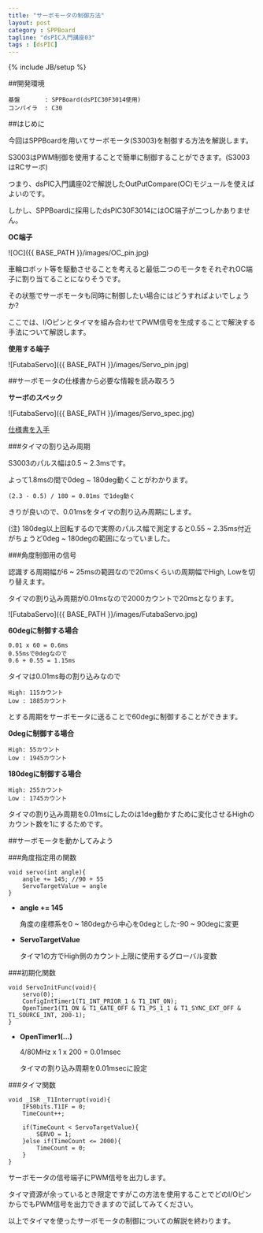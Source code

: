 ```yaml
---
title: "サーボモータの制御方法"
layout: post
category : SPPBoard
tagline: "dsPIC入門講座03"
tags : [dsPIC]
---
```


{% include JB/setup %}

##開発環境

    基盤       : SPPBoard(dsPIC30F3014使用)
    コンパイラ  : C30

##はじめに

今回はSPPBoardを用いてサーボモータ(S3003)を制御する方法を解説します。

S3003はPWM制御を使用することで簡単に制御することができます。(S3003はRCサーボ)

つまり、dsPIC入門講座02で解説したOutPutCompare(OC)モジュールを使えばよいのです。

しかし、SPPBoardに採用したdsPIC30F3014にはOC端子が二つしかありません。

**OC端子**  

![OC]({{ BASE_PATH }}/images/OC_pin.jpg)

車輪ロボット等を駆動させることを考えると最低二つのモータをそれぞれOC端子に割り当てることになりそうです。

その状態でサーボモータも同時に制御したい場合にはどうすればよいでしょうか?

ここでは、I/Oピンとタイマを組み合わせてPWM信号を生成することで解決する手法について解説します。

**使用する端子**

![FutabaServo]({{ BASE_PATH }}/images/Servo_pin.jpg)

##サーボモータの仕様書から必要な情報を読み取ろう

**サーボのスペック**

![FutabaServo]({{ BASE_PATH }}/images/Servo_spec.jpg)

[仕様書を入手](http://www.es.co.th/schemetic/pdf/et-servo-s3003.pdf "S3003") 

###タイマの割り込み周期

S3003のパルス幅は0.5 ~ 2.3msです。

よって1.8msの間で0deg ~ 180deg動くことがわかります。

    (2.3 - 0.5) / 180 = 0.01ms で1deg動く

きりが良いので、0.01msをタイマの割り込み周期にします。

(注) 180deg以上回転するので実際のパルス幅で測定すると0.55 ~ 2.35ms付近がちょうど0deg ~ 180degの範囲になっていました。

###角度制御用の信号

認識する周期幅が6 ~ 25msの範囲なので20msくらいの周期幅でHigh, Lowを切り替えます。

タイマの割り込み周期が0.01msなので2000カウントで20msとなります。

![FutabaServo]({{ BASE_PATH }}/images/FutabaServo.jpg)

**60degに制御する場合**

    0.01 x 60 = 0.6ms
    0.55msで0degなので
    0.6 + 0.55 = 1.15ms

タイマは0.01ms毎の割り込みなので

    High: 115カウント
    Low : 1885カウント

とする周期をサーボモータに送ることで60degに制御することができます。

**0degに制御する場合**

    High: 55カウント
    Low : 1945カウント

**180degに制御する場合**

    High: 255カウント
    Low : 1745カウント

タイマの割り込み周期を0.01msにしたのは1deg動かすために変化させるHighのカウント数を1にするためです。

##サーボモータを動かしてみよう

###角度指定用の関数

    void servo(int angle){
        angle += 145; //90 + 55
        ServoTargetValue = angle
    }

 - **angle += 145**  
   
    角度の座標系を0 ~ 180degから中心を0degとした-90 ~ 90degに変更

 - **ServoTargetValue**  
   
    タイマ1の方でHigh側のカウント上限に使用するグローバル変数

###初期化関数

    void ServoInitFunc(void){
        servo(0);
        ConfigIntTimer1(T1_INT_PRIOR_1 & T1_INT_ON);
        OpenTimer1(T1_ON & T1_GATE_OFF & T1_PS_1_1 & T1_SYNC_EXT_OFF & T1_SOURCE_INT, 200-1);
    }

 - **OpenTimer1(...)**  
    
    4/80MHz x 1 x 200 = 0.01msec

    タイマの割り込み周期を0.01msecに設定

###タイマ関数

    void _ISR _T1Interrupt(void){
        IFS0bits.T1IF = 0;
        TimeCount++;

        if(TimeCount < ServoTargetValue){
            SERVO = 1;
        }else if(TimeCount <= 2000){
            TimeCount = 0;
        }
    }

サーボモータの信号端子にPWM信号を出力します。

タイマ資源が余っているとき限定ですがこの方法を使用することでどのI/OピンからでもPWM信号を出力できますので試してみてください。

以上でタイマを使ったサーボモータの制御についての解説を終わります。
